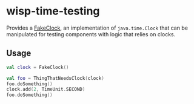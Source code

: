 # wisp-time-testing

Provides a [FakeClock](https://github.com/cashapp/misk/blob/master/wisp-time-testing/src/main/kotlin/wisp/time/FakeClock.kt),
an implementation of `java.time.Clock` that can be manipulated for testing components with logic
that relies on clocks.

## Usage

```kotlin
val clock = FakeClock()

val foo = ThingThatNeedsClock(clock)
foo.doSomething()
clock.add(2, TimeUnit.SECOND)
foo.doSomething()
```
